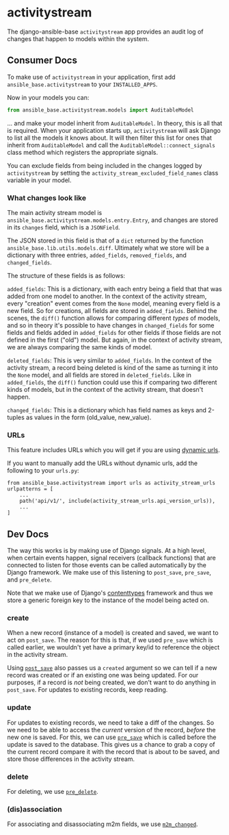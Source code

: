 # activitystream

The django-ansible-base `activitystream` app provides an audit log of changes
that happen to models within the system.

## Consumer Docs

To make use of `activitystream` in your application, first add
`ansible_base.activitystream` to your `INSTALLED_APPS`.

Now in your models you can:

```python
from ansible_base.activitystream.models import AuditableModel
```

... and make your model inherit from `AuditableModel`. In theory, this is all
that is required. When your application starts up, `activitystream` will ask
Django to list all the models it knows about. It will then filter this list for
ones that inherit from `AuditableModel` and call the
`AuditableModel::connect_signals` class method which registers the appropriate
signals.

You can exclude fields from being included in the changes logged by
`activitystream` by setting the `activity_stream_excluded_field_names` class
variable in your model.

### What changes look like

The main activity stream model is
`ansible_base.activitystream.models.entry.Entry`, and changes are stored in its
`changes` field, which is a `JSONField`.

The JSON stored in this field is that of a `dict` returned by
the function `ansible_base.lib.utils.models.diff`. Ultimately what we store will
be a dictionary with three entries, `added_fields`, `removed_fields`, and
`changed_fields`.

The structure of these fields is as follows:

`added_fields`: This is a dictionary, with each entry being a field that that
was added from one model to another. In the context of the activity stream,
every "creation" event comes from the `None` model, meaning every field is a new
field. So for creations, all fields are stored in `added_fields`. Behind the
scenes, the `diff()` function allows for comparing different *types* of models,
and so in theory it's possible to have changes in `changed_fields` for some
fields and fields added in `added_fields` for other fields if those fields are
not defined in the first ("old") model. But again, in the context of activity
stream, we are always comparing the same kinds of model.

`deleted_fields`: This is very similar to `added_fields`. In the context
of the activity stream, a record being deleted is kind of the same as turning it
into the `None` model, and all fields are stored in `deleted_fields`. Like in
`added_fields`, the `diff()` function could use this if comparing two different
kinds of models, but in the context of the activity stream, that doesn't happen.

`changed_fields`: This is a dictionary which has field names as keys and
2-tuples as values in the form (old_value, new_value).


### URLs

This feature includes URLs which you will get if you are using
[dynamic urls](../Installation.md).

If you want to manually add the URLs without dynamic urls, add the following to
your `urls.py`:

```
from ansible_base.activitystream import urls as activity_stream_urls
urlpatterns = [
    ...
    path('api/v1/', include(activity_stream_urls.api_version_urls)),
    ...
]
```

## Dev Docs

The way this works is by making use of Django signals. At a high level, when
certain events happen, signal receivers (callback functions) that are connected
to listen for those events can be called automatically by the Django framework.
We make use of this listening to `post_save`, `pre_save`, and `pre_delete`.

Note that we make use of Django's
[contenttypes](https://docs.djangoproject.com/en/5.0/ref/contrib/contenttypes/)
framework and thus we store a generic foreign key to the instance of the model
being acted on.

### create

When a new record (instance of a model) is created and saved, we want to act on
`post_save`. The reason for this is that, if we used `pre_save` which is called
earlier, we wouldn't yet have a primary key/id to reference the object in the
activity stream.

Using
[`post_save`](https://docs.djangoproject.com/en/5.0/ref/signals/#post-save)
also passes us a `created` argument so we can tell if a new record was created
or if an existing one was being updated. For our purposes, if a record is _not_
being created, we don't want to do anything in `post_save`. For updates to
existing records, keep reading.

### update

For updates to existing records, we need to take a diff of the changes. So we
need to be able to access the _current_ version of the record, *before* the new
one is saved. For this, we can use
[`pre_save`](https://docs.djangoproject.com/en/5.0/ref/signals/#pre-save) which
is called before the update is saved to the database. This gives us a chance to
grab a copy of the current record compare it with the record that is about to be
saved, and store those differences in the activity stream.

### delete

For deleting, we use
[`pre_delete`](https://docs.djangoproject.com/en/5.0/ref/signals/#pre-delete).

### (dis)association

For associating and disassociating m2m fields, we use
[`m2m_changed`](https://docs.djangoproject.com/en/5.0/ref/signals/#m2m-changed).
